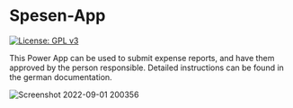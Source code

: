 # Spesen-App
[![License: GPL v3](https://img.shields.io/badge/License-GPLv3-blue.svg)](https://www.gnu.org/licenses/gpl-3.0)

This Power App can be used to submit expense reports, and have them approved by the person responsible.
Detailed instructions can be found in the german documentation.


![Screenshot 2022-09-01 200356](https://user-images.githubusercontent.com/77452438/187982708-337ea47a-cf21-45cf-8869-fe93be377666.png)
